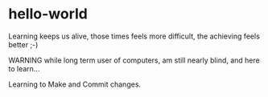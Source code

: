 # hello-world
Learning keeps us alive, those times feels more difficult, the achieving feels better ;-)

WARNING while long term user of computers, am still nearly blind, and here to learn... 

Learning to Make and Commit changes.
